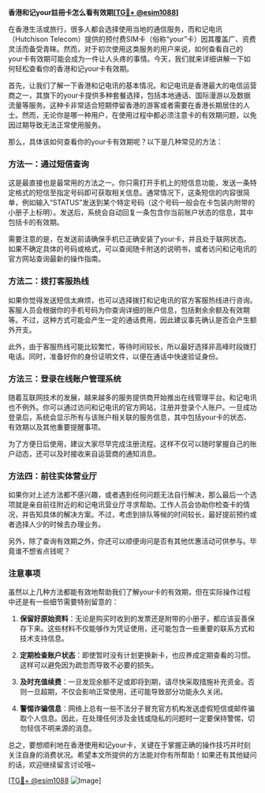 **香港和记your註冊卡怎么看有效期[[TG💪+ @esim1088](https://t.me/s/esim1088)]**

在香港生活或旅行，很多人都会选择使用当地的通信服务，而和记电讯（Hutchison Telecom）提供的预付费SIM卡（俗称“your”卡）因其覆盖广、资费灵活而备受青睐。然而，对于初次使用这类服务的用户来说，如何查看自己的your卡有效期可能会成为一件让人头疼的事情。今天，我们就来详细讲解一下如何轻松查看你的香港和记your卡有效期。

首先，让我们了解一下香港和记电讯的基本情况。和记电讯是香港最大的电信运营商之一，其旗下的your卡提供多种套餐选择，包括本地通话、国际漫游以及数据流量等服务。这种卡非常适合短期停留香港的游客或者需要在香港长期居住的人士。然而，无论你是哪一种用户，在使用过程中都必须注意卡的有效期问题，以免因过期导致无法正常使用服务。

那么，具体该如何查看你的your卡有效期呢？以下是几种常见的方法：

### 方法一：通过短信查询

这是最直接也是最常用的方法之一。你只需打开手机上的短信息功能，发送一条特定格式的短信至指定号码即可获取相关信息。通常情况下，这条短信的内容很简单，例如输入“STATUS”发送到某个特定号码（这个号码一般会在卡包装内附带的小册子上标明）。发送后，系统会自动回复一条包含你当前账户状态的信息，其中包括卡的有效期。

需要注意的是，在发送前请确保手机已正确安装了your卡，并且处于联网状态。如果不确定具体的号码或格式，可以查阅随卡附送的说明书，或者访问和记电讯的官方网站查询最新的操作指南。

### 方法二：拨打客服热线

如果你觉得发送短信太麻烦，也可以选择拨打和记电讯的官方客服热线进行咨询。客服人员会根据你的手机号码为你查询详细的账户信息，包括剩余余额及有效期等。不过，这种方式可能会产生一定的通话费用，因此建议事先确认是否会产生额外开支。

此外，由于客服热线可能比较繁忙，等待时间较长，所以最好选择非高峰时段拨打电话。同时，准备好你的身份证明文件，以便在通话中快速验证身份。

### 方法三：登录在线账户管理系统

随着互联网技术的发展，越来越多的服务提供商开始推出在线管理平台。和记电讯也不例外。你可以通过访问和记电讯的官方网站，注册并登录个人账户。一旦成功登录后，系统会显示所有与该账户相关联的服务信息，其中包括your卡的状态、有效期以及其他重要提醒事项。

为了方便日后使用，建议大家尽早完成注册流程。这样不仅可以随时掌握自己的账户动态，还可以及时接收来自运营商的通知消息。

### 方法四：前往实体营业厅

如果你对上述方法都不感兴趣，或者遇到任何问题无法自行解决，那么最后一个选项就是亲自前往附近的和记电讯营业厅寻求帮助。工作人员会协助你检查卡的情况，并告知具体的解决方案。不过，考虑到排队等候的时间较长，最好提前预约或者选择人少的时候去办理业务。

另外，除了查询有效期之外，你还可以顺便询问是否有其他优惠活动可供参与。毕竟谁不想省点钱呢？

### 注意事项

虽然以上几种方法都能有效地帮助我们了解your卡的有效期，但在实际操作过程中还是有一些细节需要特别留意的：

1. **保留好原始资料**：无论是购买时收到的发票还是附带的小册子，都应该妥善保存下来。这些材料不仅能够作为凭证使用，还可能包含一些重要的联系方式和技术支持信息。
   
2. **定期检查账户状态**：即使暂时没有计划更换新卡，也应养成定期查看的习惯。这样可以避免因为疏忽而导致不必要的损失。

3. **及时充值续费**：一旦发现余额不足或即将到期，请尽快采取措施补充资金。否则一旦超期，不仅会影响正常使用，还可能导致部分功能永久关闭。

4. **警惕诈骗信息**：网络上总有一些不法分子冒充官方机构发送虚假短信或邮件骗取个人信息。因此，在处理任何涉及金钱或隐私的问题时一定要保持警惕，切勿轻信不明来源的消息。

总之，要想顺利地在香港使用和记your卡，关键在于掌握正确的操作技巧并时刻关注自身的消费状况。希望本文所提供的方法能对你有所帮助！如果还有其他疑问的话，欢迎继续留言讨论哦~

[[TG💪+ @esim1088](https://t.me/s/esim1088) ![Image](https://i.postimg.cc/4NQfJmqS/Snipaste-2025-05-13-00-14-12.png)]